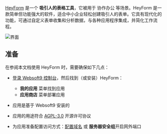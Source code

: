 [HeyForm](https://heyform.net/) 是一个 **吸引人的表格工具**，它被用于 协作办公  等场景。HeyForm 是一款简单但功能强大的软件，适合中小企业轻松创建吸引人的表单。它具有现代化的功能，可通过自定义表单收集和分析数据，与各种应用程序集成，并简化工作流程。


![界面](http://libs.websoft9.com/Websoft9/DocsPicture/zh/heyform/heyform-gui-websoft9.png)


## 准备

在参阅本文档使用 HeyForm 时，需要确保如下几点：

- [登录 Websoft9 控制台](./login-console)，然后找到（或安装）HeyForm：
  - **我的应用** 菜单找到应用 
  - **应用商店** 菜单部署应用

- 应用是基于 Websoft9 安装的


- 应用的用途符合 [AGPL-3.0](https://opensource.org/licenses/AGPL-3.0) 开源许可协议


- 为应用准备配置访问方式：[配置域名](./domain-set) 或 **服务器安全组**开启网外端口